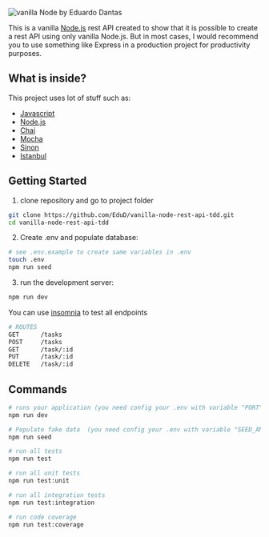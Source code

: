 
![vanilla Node by Eduardo Dantas](https://nodejs.org/static/images/logo.svg)

This is a vanilla [Node.js](https://nodejs.org/) rest API created to show that it is possible to create a rest API using only vanilla Node.js. But in most cases, I would recommend you to use something like Express in a production project for productivity purposes.


## What is inside?

This project uses lot of stuff such as:

- [Javascript](https://developer.mozilla.org/en-US/docs/Web/JavaScript)
- [Node.js](https://nodejs.org/)
- [Chai](https://www.chaijs.com/)
- [Mocha](https://mochajs.org/)
- [Sinon](https://sinonjs.org/)
- [Istanbul](https://istanbul.js.org/)

## Getting Started

1) clone repository and go to project folder

```bash
git clone https://github.com/EduD/vanilla-node-rest-api-tdd.git
cd vanilla-node-rest-api-tdd
```

2) Create .env and populate database:

```bash
# see .env.example to create same variables in .env
touch .env
npm run seed
```

3) run the development server:

```bash
npm run dev
```

You can use [insomnia](https://insomnia.rest/) to test all endpoints

```bash
# ROUTES
GET      /tasks
POST     /tasks
GET      /task/:id
PUT      /task/:id
DELETE   /task/:id
```
## Commands

```bash
# runs your application (you need config your .env with variable "PORT")
npm run dev

# Populate fake data  (you need config your .env with variable "SEED_AMOUNT")
npm run seed

# run all tests
npm run test

# run all unit tests
npm run test:unit

# run all integration tests
npm run test:integration

# run code coverage
npm run test:coverage

```

